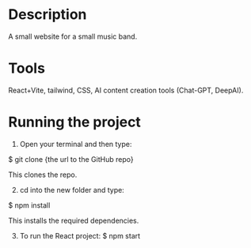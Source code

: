 # Description

A small website for a small music band.

# Tools

React+Vite, tailwind, CSS, AI content creation tools (Chat-GPT, DeepAI).

# Running the project

1. Open your terminal and then type:

$ git clone {the url to the GitHub repo}

This clones the repo.

2. cd into the new folder and type:

$ npm install

This installs the required dependencies.

3. To run the React project:
$ npm start